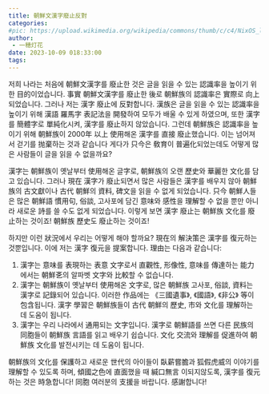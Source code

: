 ```yaml
---
title: 朝鮮文漢字廢止反對
categories: 
#pic: https://upload.wikimedia.org/wikipedia/commons/thumb/c/c4/NixOS_logo.svg/1280px-NixOS_logo.svg.png
author: 
 - 一穂灯花
date: 2023-10-09 018:33:00
tags: 
---
```


저희 나라는 처음에 朝鮮文漢字를 廢止한 것은 글을 읽을 수 있는 認識率을 높이기 위한 目的이었습니다. 事實 朝鮮文漢字를 廢止한 後로 朝鮮族의 認識率은 實際로 向上되었습니다. 그러나 저는 漢字 廢止에 反對합니다. 漢族은 글을 읽을 수 있는 認識率을 높이기 위해 漢語 羅馬字 表記法을 開發하여 모두가 배울 수 있게 하였으며, 또한 漢字를 簡體字로 單純化시켜, 漢字를 廢止하지 않았습니다. 그런데 朝鮮族은 認識率을 높이기 위해 朝鮮族이 2000年 以上 使用해온 漢字를 直接 廢止했습니다. 이는 넘어져서 걷기를 抛棄하는 것과 같습니다 게다가 只今은 敎育이 普遍化되었는데도 어떻게 많은 사람들이 글을 읽을 수 없을까요?

漢字는 朝鮮族이 옛날부터 使用해온 글字로, 朝鮮族의 오랜 歷史와 華麗한 文化를 담고 있습니다. 그러나 現在 漢字가 廢止되면서 많은 사람들은 漢字를 배우지 않아 朝鮮族의 古文獻이나 古代 朝鮮의 資料, 碑文을 읽을 수 없게 되었습니다. 只今 朝鮮人들은 많은 朝鮮語 慣用句, 俗談, 고사포에 담긴 意味와  感性을 理解할 수 없을 뿐만 아니라 새로운 詩를 쓸 수도 없게 되었습니다. 이렇게 보면 漢字 廢止는 朝鮮族 文化를 廢止하는 것이죠! 朝鮮族 歷史도 廢止하는 것이죠!

하지만 이런 狀況에서 우리는 어떻게 해야 할까요? 現在의 解決策은 漢字를 復元하는 것뿐입니다. 이에 저는  漢字 復元을 提案합니다. 理由는 다음과 같습니다:

1. 漢字는 意味를 表現하는 表意 文字로서 直觀性, 形像性, 意味를 傳達하는 能力에서는 朝鮮㐎의 알파벳 文字와 比較할 수 없습니다.
2. 漢字는 朝鮮族이 옛날부터 使用해온 文字로, 많은 朝鮮族 고사포, 俗談,  資料는 漢字로 記錄되어 있습니다. 이러한 作品에는 《三國遺事》, 《國語》, 《非公》 等이 包含됩니다. 漢字 學習은 朝鮮族들이 古代 朝鮮의 歷史,  市와 文化를 理解하는 데 도움이 됩니다.
3. 漢字는 우리 나라에서 通用되는 文字입니다. 漢字로 朝鮮語를 쓰면 다른 民族의 同胞들이 朝鮮族 言語를 읽고 배우기 쉽습니다. 文化 交流와 理解를 促進하여 朝鮮族 文化를 발전시키는 데 도움이 됩니다.

朝鮮族의 文化를 保護하고 새로운 世代의 아이들이 臥薪嘗膽과 狐假虎威의 이야기를 理解할 수 있도록 하며, 傾國之色에 直面했을 때 緘口無言 이되지않도록, 漢字를 復元하는 것은 時急합니다! 同胞 여러분의 支援을 바랍니다. 感謝합니다!
